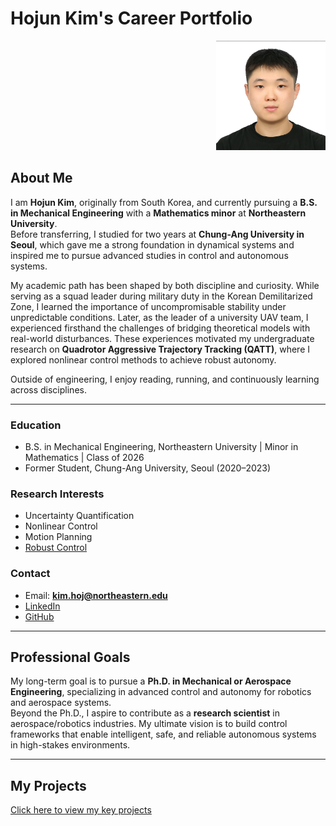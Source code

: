 # Hojun Kim's Career Portfolio

<div align="right">
  <img src="profile.jpg" alt="Hojun Kim's profile picture" width="175" />
</div>

## About Me
I am **Hojun Kim**, originally from South Korea, and currently pursuing a **B.S. in Mechanical Engineering** with a **Mathematics minor** at **Northeastern University**.  
Before transferring, I studied for two years at **Chung-Ang University in Seoul**, which gave me a strong foundation in dynamical systems and inspired me to pursue advanced studies in control and autonomous systems.  

My academic path has been shaped by both discipline and curiosity. While serving as a squad leader during military duty in the Korean Demilitarized Zone, I learned the importance of uncompromisable stability under unpredictable conditions. Later, as the leader of a university UAV team, I experienced firsthand the challenges of bridging theoretical models with real-world disturbances. These experiences motivated my undergraduate research on **Quadrotor Aggressive Trajectory Tracking (QATT)**, where I explored nonlinear control methods to achieve robust autonomy.  

Outside of engineering, I enjoy reading, running, and continuously learning across disciplines.  

---

### Education
- B.S. in Mechanical Engineering, Northeastern University | Minor in Mathematics | Class of 2026  
- Former Student, Chung-Ang University, Seoul (2020–2023)  

### Research Interests
- Uncertainty Quantification  
- Nonlinear Control  
- Motion Planning  
- [Robust Control](research-interests.html)  

### Contact
- Email: **kim.hoj@northeastern.edu**  
- [LinkedIn](https://www.linkedin.com/)  
- [GitHub](https://github.com/hojunkim00920)  

---

## Professional Goals
My long-term goal is to pursue a **Ph.D. in Mechanical or Aerospace Engineering**, specializing in advanced control and autonomy for robotics and aerospace systems.  
Beyond the Ph.D., I aspire to contribute as a **research scientist** in aerospace/robotics industries. My ultimate vision is to build control frameworks that enable intelligent, safe, and reliable autonomous systems in high-stakes environments.  

---

## My Projects
[Click here to view my key projects](projects.html)
